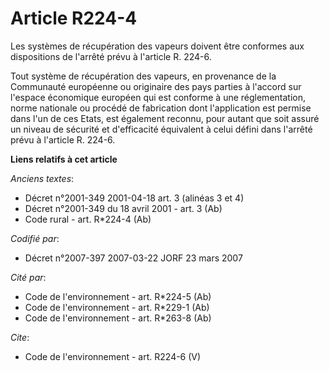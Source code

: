 # Article R224-4

Les systèmes de récupération des vapeurs doivent être conformes aux dispositions de l'arrêté prévu à l'article R. 224-6. 

Tout système de récupération des vapeurs, en provenance de la Communauté européenne ou originaire des pays parties à l'accord
sur l'espace économique européen qui est conforme à une réglementation, norme nationale ou procédé de fabrication dont
l'application est permise dans l'un de ces Etats, est également reconnu, pour autant que soit assuré un niveau de sécurité et
d'efficacité équivalent à celui défini dans l'arrêté prévu à l'article R. 224-6.

**Liens relatifs à cet article**

_Anciens textes_:

  - Décret n°2001-349 2001-04-18 art. 3 (alinéas 3 et 4)
  - Décret n°2001-349 du 18 avril 2001 - art. 3 (Ab)
  - Code rural - art. R*224-4 (Ab)

_Codifié par_:

  - Décret n°2007-397 2007-03-22 JORF 23 mars 2007

_Cité par_:

  - Code de l'environnement - art. R*224-5 (Ab)
  - Code de l'environnement - art. R*229-1 (Ab)
  - Code de l'environnement - art. R*263-8 (Ab)

_Cite_:

  - Code de l'environnement - art. R224-6 (V)
